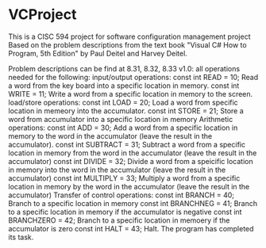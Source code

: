 # VCProject
This is a CISC 594 project for software configuration management project
Based on the problem descriptions from the text book "Visual C# How to Program, 5th Edition" by Paul Deitel and Harvey Deitel.

Problem descriptions can be find at 8.31, 8.32, 8.33
v1.0:
all operations needed for the following:
 input/output operations:
  const int READ = 10; Read a word from the key board into a specific location in memory.
  const int WRITE = 11; Write a word from a specific location in memory to the screen.
 load/store operations:
  const int LOAD = 20; Load a word from specific location in memeory into the accumulator.
  const int STORE = 21; Store a word from accumulator into a specific location in memory
 Arithmetic operations:
  const int ADD = 30; Add a word from a specific location in memory to the word in the accumulator (leave the result in the accumulator).
  const int SUBTRACT = 31; Subtract a word from a specific location in memory from the word in the accumulator (leave the result in the accumulator)
  const int DIVIDE = 32; Divide a word from a speicific location in memory into the word in the accumulator (leave the result in the accumulator)
  const int MULTIPLY = 33; Multiply a word from a specific location in memory by the word in the accumulator (leave the result in the accumulator)
 Transfer of control operations:
  const int BRANCH = 40; Branch to a specific location in memory
  const int BRANCHNEG = 41; Branch to a specific location in memory if the accumulator is negative
  const int BRANCHZERO = 42; Branch to a specific location in memoery if the accumulator is zero
  const int HALT = 43; Halt. The program has completed its task.

